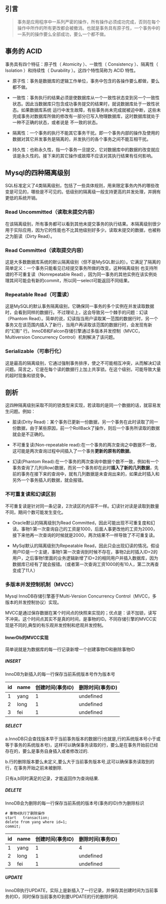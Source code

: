 ## 引言

> 事务是应用程序中一系列严密的操作，所有操作必须成功完成，否则在每个操作中所作的所有更改都会被撤消。也就是事务具有原子性，一个事务中的一系列的操作要么全部成功，要么一个都不做。

## 事务的 ACID

事务具有四个特征：原子性（ Atomicity ）、一致性（ Consistency ）、隔离性（ Isolation ）和持续性（ Durability ）。这四个特性简称为 ACID 特性。

* 原子性：事务是数据库的逻辑工作单位，事务中包含的各操作要么都做，要么都不做。
* 一致性：事务执行的结果必须是使数据库从一个一致性状态变到另一个一致性状态。因此当数据库只包含成功事务提交的结果时，就说数据库处于一致性状态。如果数据库系统 运行中发生故障，有些事务尚未完成就被迫中断，这些未完成事务对数据库所做的修改有一部分已写入物理数据库，这时数据库就处于一种不正确的状态，或者说是 不一致的状态。
* 隔离性：一个事务的执行不能其它事务干扰。即一个事务内部的操作及使用的数据对其它并发事务是隔离的，并发执行的各个事务之间不能互相干扰。

* 持久性：也称永久性，指一个事务一旦提交，它对数据库中的数据的改变就应该是永久性的。接下来的其它操作或故障不应该对其执行结果有任何影响。

## Mysql的四种隔离级别

SQL标准定义了4类隔离级别，包括了一些具体规则，用来限定事务内外的哪些改变是可见的，哪些是不可见的。低级别的隔离级一般支持更高的并发处理，并拥有更低的系统开销。

### Read Uncommitted（读取未提交内容）

在该隔离级别，所有事务都可以看到其他未提交事务的执行结果。本隔离级别很少用于实际应用，因为它的性能也不比其他级别好多少。读取未提交的数据，也被称之为脏读（Dirty Read）。

### Read Committed（读取提交内容）

这是大多数数据库系统的默认隔离级别（但不是MySQL默认的）。它满足了隔离的简单定义：一个事务只能看见已经提交事务所做的改变。这种隔离级别 也支持所谓的不可重复读（Nonrepeatable Read），因为同一事务的其他实例在该实例处理其间可能会有新的commit，所以同一select可能返回不同结果。

### Repeatable Read（可重读）

这是MySQL的默认事务隔离级别，它确保同一事务的多个实例在并发读取数据时，会看到同样的数据行。不过理论上，这会导致另一个棘手的问题：幻读 （Phantom Read）。简单的说，幻读指当用户读取某一范围的数据行时，另一个事务又在该范围内插入了新行，当用户再读取该范围的数据行时，会发现有新的“幻影” 行。InnoDB和Falcon存储引擎通过多版本并发控制（MVCC，Multiversion Concurrency Control）机制解决了该问题。

### Serializable（可串行化）

这是最高的隔离级别，它通过强制事务排序，使之不可能相互冲突，从而解决幻读问题。简言之，它是在每个读的数据行上加上共享锁。在这个级别，可能导致大量的超时现象和锁竞争。

## 剖析

这四种隔离级别采取不同的锁类型来实现，若读取的是同一个数据的话，就容易发生问题。例如：

* 脏读\(Drity Read\)：某个事务已更新一份数据，另一个事务在此时读取了同一份数据，由于某些原因，前一个RollBack了操作，则后一个事务所读取的数据就会是不正确的。

* 不可重复读\(Non-repeatable read\):在一个事务的两次查询之中数据不一致，这可能是两次查询过程中间插入了一个事务**更新的原有的数据**。

* 幻读\(Phantom Read\):在一个事务的两次查询中数据个数不一致，例如有一个事务查询了几列\(Row\)数据，而另一个事务却在此时**插入了新的几列数据**，先前的事务在接下来的查询中，就有几列数据是未查询出来的，如果此时插入和另外一个事务插入的数据，就会报错。

### 不可重复读和幻读区别

不可重复读是针对同一条记录，2次读区的内容不一样。幻读针对读是读取到数量不同，期间个数可能发生变化。

* Oracle默认的隔离级别为Read Committed，因此可能出现不可重复度和幻读。事物1:第一次查询自己的工资是1000，后面人事更改他的工资为2000，接下来他再一次查询的时候就是2000，两次结果不一样导致了不可重复读。

* MySql默认的隔离级别为Repeatable Read，因此只会出现幻读的情况。假设用户ID是一个主键，事物1:第一次查询到时候不存在，事物2此时插入ID=2的用户，之后事物1里面的业务逻辑新增了ID=2的相同用户并插入数据库，因为数据库已经有了就会报错。（或者第一次查询工资1000的有10人，第二次再查变成了11人）

### 多版本并发控制机制（MVCC）

Mysql InnoDB存储引擎基于Multi-Version Concurrency Control（MVCC，多版本的并发控制协议）实现。

MVCC是通过保存数据在某个时间点的快照来实现的；优点是：读不加锁，读写不冲突。这个时间点其实不是真的时间，是事物的ID。不同存储引擎的MVCC实现是不同的,典型的有乐观并发控制和悲观并发控制。

#### InnerDb的MVCC实现

简单说就是为数据库的每一行记录新增一个创建事物ID和删除事物ID

##### INSERT

InnoDB为新插入的每一行保存当前系统版本号作为版本号

| id | name | 创建时间\(事务ID\) | 删除时间\(事务ID\) |
| :--- | :--- | :--- | :--- |
| 1 | yang | 1 | undefined |
| 2 | long | 1 | undefined |
| 3 | fei | 1 | undefined |

##### SELECT

a.InnoDB只会查找版本早于当前事务版本的数据行\(也就是,行的系统版本号小于或等于事务的系统版本号\)，这样可以确保事务读取的行，要么是在事务开始前已经存在的，要么是事务自身插入或者修改过的.

b.行的删除版本要么未定义,要么大于当前事务版本号,这可以确保事务读取到的行，在事务开始之前未被删除.

只有a,b同时满足的记录，才能返回作为查询结果.

##### DELETE

InnoDB会为删除的每一行保存当前系统的版本号\(事务的ID\)作为删除标识

```
# 事物4执行了删除操作
start   transaction;  
delete from yang where id=1;
commit;
```

| id | name | 创建时间\(事务ID\) | 删除时间\(事务ID\) |
| :--- | :--- | :--- | :--- |
| 1 | yang | 1 | 4 |
| 2 | long | 1 | undefined |
| 3 | fei | 1 | undefined |

##### UPDATE

InnoDB执行UPDATE，实际上是新插入了一行记录，并保存其创建时间为当前事务的ID，同时保存当前事务ID到要UPDATE的行的删除时间.

